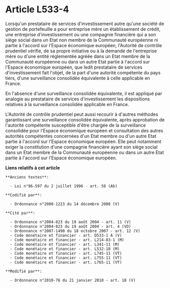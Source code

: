 # Article L533-4

Lorsqu'un prestataire de services d'investissement autre qu'une société de gestion de portefeuille a pour entreprise mère un
établissement de crédit, une entreprise d'investissement ou une compagnie financière qui a son siège social dans un Etat non
membre de la Communauté européenne ni partie à l'accord sur l'Espace économique européen, l'Autorité de contrôle prudentiel
vérifie, de sa propre initiative ou à la demande de l'entreprise mère ou d'une entité réglementée agréée dans un Etat membre
de la Communauté européenne ou dans un autre Etat partie à l'accord sur l'Espace économique européen, que ledit prestataire
de services d'investissement fait l'objet, de la part d'une autorité compétente du pays tiers, d'une surveillance consolidée
équivalente à celle applicable en France. 

En l'absence d'une surveillance consolidée équivalente, il est appliqué par analogie au prestataire de services
d'investissement les dispositions relatives à la surveillance consolidée applicable en France. 

L'Autorité de contrôle prudentiel peut aussi recourir à d'autres méthodes garantissant une surveillance consolidée
équivalente, après approbation de l'autorité compétente susceptible d'être chargée de la surveillance consolidée pour
l'Espace économique européen et consultation des autres autorités compétentes concernées d'un Etat membre ou d'un autre Etat
partie à l'accord sur l'Espace économique européen. Elle peut notamment exiger la constitution d'une compagnie financière
ayant son siège social dans un Etat membre de la Communauté européenne ou dans un autre Etat partie à l'accord sur l'Espace
économique européen.

**Liens relatifs à cet article**

	**Anciens textes**:

	  - Loi n°96-597 du 2 juillet 1996 - art. 58 (Ab)

	**Codifié par**:

	  - Ordonnance n°2000-1223 du 14 décembre 2000 (V)

	**Cité par**:

	  - Ordonnance n°2004-823 du 19 août 2004 - art. 11 (V)
	  - Ordonnance n°2004-823 du 19 août 2004 - art. 4 (VD)
	  - Ordonnance n°2007-1490 du 18 octobre 2007 - art. 12 (V)
	  - Code monétaire et financier - art. D533-1 A (V)
	  - Code monétaire et financier - art. L214-83-1 (M)
	  - Code monétaire et financier - art. L341-11 (M)
	  - Code monétaire et financier - art. L532-18 (M)
	  - Code monétaire et financier - art. L745-11 (VT)
	  - Code monétaire et financier - art. L755-11 (VT)
	  - Code monétaire et financier - art. L765-11 (VT)

	**Modifié par**:

	  - Ordonnance n°2010-76 du 21 janvier 2010 - art. 18 (V)
